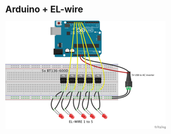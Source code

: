 # Arduino + EL-wire

<img src="https://github.com/larsgimse/arduino/blob/master/elwire/5x%20EL-wire%20Arduino_bb.png"><br>
 
 
